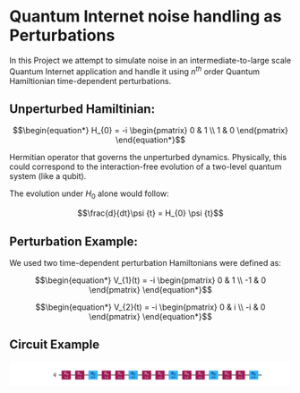 # Quantum Internet noise handling as Perturbations

In this Project we attempt to simulate noise in an intermediate-to-large scale Quantum Internet application and handle it using $n^{th}$ order Quantum Hamiltionian time-dependent perturbations.

## Unperturbed Hamiltinian:

```math
\begin{equation*}
H_{0} = -i
\begin{pmatrix}
0 & 1  \\
1 & 0 
\end{pmatrix}
\end{equation*}
```
Hermitian operator that governs the unperturbed dynamics. Physically, this could correspond to the interaction-free evolution of a two-level quantum system (like a qubit).

The evolution under $H_{0}$​ alone would follow:

```math
\frac{d}{dt}\psi {t} = H_{0} \psi {t}
```

## Perturbation Example:

We used two time-dependent perturbation Hamiltonians were defined as:

```math
\begin{equation*}
V_{1}(t) = -i
\begin{pmatrix}
0 & 1  \\
-1 & 0 
\end{pmatrix}
\end{equation*}
```
```math
\begin{equation*}
V_{2}(t) = -i
\begin{pmatrix}
0 & i  \\
-i & 0 
\end{pmatrix}
\end{equation*}
```

## Circuit Example

![QC](quantum_circuit.png)
